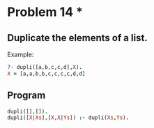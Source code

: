 # Problem 14 \*

## Duplicate the elements of a list.

Example:

```prolog
?- dupli([a,b,c,c,d],X).
X = [a,a,b,b,c,c,c,c,d,d]
```

## Program

```prolog
dupli([],[]).
dupli([X|Xs],[X,X|Ys]) :- dupli(Xs,Ys).
```
